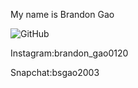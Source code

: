 My name is Brandon Gao


![GitHub](https://imgur.com/xesqTWr)




Instagram:brandon_gao0120




Snapchat:bsgao2003



